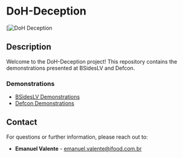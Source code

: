 # DoH-Deception
[![DoH Deception](https://www.youtube.com/embed/kHSenZLXVAQ?si=HAubCly7leUEWxE8)

## Description
Welcome to the DoH-Deception project! This repository contains the demonstrations presented at BSidesLV and Defcon.

### Demonstrations
- [BSidesLV Demonstrations](./bsides-demos/README.md)
- [Defcon Demonstrations](./defcon-demos/README.md)

## Contact
For questions or further information, please reach out to:
- **Emanuel Valente** - [emanuel.valente@ifood.com.br](mailto:emanuel.valente@ifood.com.br)


